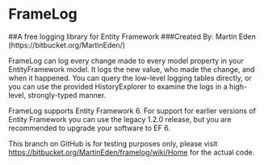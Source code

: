 <h1>FrameLog</h1>
##A free logging library for Entity Framework
###Created By: Martin Eden (https://bitbucket.org/MartinEden/)

FrameLog can log every change made to every model property in your EntityFramework model. It logs the new value, who made the change, and when it happened. You can query the low-level logging tables directly, or you can use the provided HistoryExplorer to examine the logs in a high-level, strongly-typed manner.

FrameLog supports Entity Framework 6. For support for earlier versions of Entity Framework you can use the legacy 1.2.0 release, but you are recommended to upgrade your software to EF 6.

This branch on GitHub is for testing purposes only, please visit https://bitbucket.org/MartinEden/framelog/wiki/Home for the actual code.
